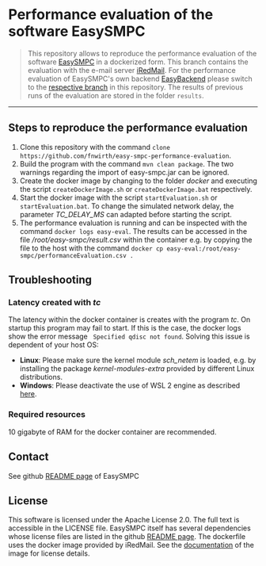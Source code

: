 # Performance evaluation of the software EasySMPC

> This repository allows to reproduce the performance evaluation of the software [EasySMPC](https://github.com/prasser/easy-smpc) in a dockerized form. This branch contains the evaluation with the e-mail server  [iRedMail](https://www.iredmail.org/). For the performance evaluation of EasySMPC's own backend [EasyBackend](https://github.com/easy-smpc/easy-backend) please switch to the [respective branch](https://github.com/easy-smpc/easy-smpc-performance-evaluation/tree/easybackend) in this repository.
> The results of previous runs of the evaluation are stored in the folder `results`.
---

## Steps to reproduce the performance evaluation
1. Clone this repository with the command `clone https://github.com/fnwirth/easy-smpc-performance-evaluation`.
1. Build the program with the command `mvn clean package`. The two warnings regarding the import of easy-smpc.jar can be ignored.
1. Create the docker image by changing to the folder *docker* and executing the script `createDockerImage.sh` or `createDockerImage.bat` respectively.
1. Start the docker image with the script `startEvaluation.sh` or `startEvaluation.bat`. To change the simulated network delay, the parameter *TC_DELAY_MS* can adapted before starting the script.
1. The performance evaluation is running and can be inspected with the command `docker logs easy-eval`. The results can be accessed in the file */root/easy-smpc/result.csv* within the container e.g. by copying the file to the host with the command `docker cp easy-eval:/root/easy-smpc/performanceEvaluation.csv .`

## Troubleshooting
### Latency created with *tc*
The latency within the docker container is creates with the program *tc*. On startup this program may fail to start. If this is the case, the docker logs show the error message ` Specified qdisc not found`. Solving this issue is dependent of your host OS:
* **Linux**: Please make sure the kernel module *sch_netem* is loaded, e.g. by installing the package *kernel-modules-extra* provided by different Linux distributions.
* **Windows**: Please deactivate the use of WSL 2 engine as described [here](https://stackoverflow.com/questions/68176812/docker-traffic-control-tc-specified-qdisc-not-found).

### Required resources
10 gigabyte of RAM for the docker container are recommended.

## Contact
See github [README page](https://github.com/prasser/easy-smpc/edit/master/README.md) of EasySMPC

## License
This software is licensed under the Apache License 2.0. The full text is accessible in the LICENSE file. EasySMPC itself has several dependencies whose license files are listed in the github [README page](https://github.com/prasser/easy-smpc/edit/master/README.md).
The dockerfile uses the docker image provided by iRedMail. See the [documentation](https://github.com/iredmail/dockerized) of the image for license details.
